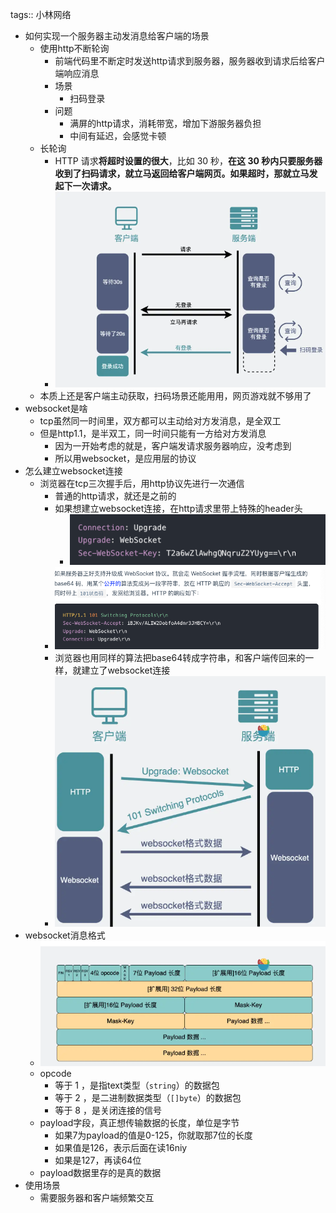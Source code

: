 tags:: 小林网络

- 如何实现一个服务器主动发消息给客户端的场景
	- 使用http不断轮询
		- 前端代码里不断定时发送http请求到服务器，服务器收到请求后给客户端响应消息
		- 场景
			- 扫码登录
		- 问题
			- 满屏的http请求，消耗带宽，增加下游服务器负担
			- 中间有延迟，会感觉卡顿
	- 长轮询
		- HTTP 请求**将超时设置的很大**，比如 30 秒，**在这 30 秒内只要服务器收到了扫码请求，就立马返回给客户端网页。如果超时，那就立马发起下一次请求。**
		- ![image.png](../assets/image_1708872772526_0.png)
	- 本质上还是客户端主动获取，扫码场景还能用用，网页游戏就不够用了
- websocket是啥
	- tcp虽然同一时间里，双方都可以主动给对方发消息，是全双工
	- 但是http1.1，是半双工，同一时间只能有一方给对方发消息
		- 因为一开始考虑的就是，客户端发请求服务器响应，没考虑到
		- 所以用websocket，是应用层的协议
- 怎么建立websocket连接
	- 浏览器在tcp三次握手后，用http协议先进行一次通信
		- 普通的http请求，就还是之前的
		- 如果想建立websocket连接，在http请求里带上特殊的header头
			- ![image.png](../assets/image_1708873086748_0.png)
		- ![image.png](../assets/image_1708873107986_0.png)
		- 浏览器也用同样的算法把base64转成字符串，和客户端传回来的一样，就建立了websocket连接
		- ![image.png](../assets/image_1708873172714_0.png)
- websocket消息格式
	- ![image.png](../assets/image_1708873210982_0.png)
	- opcode
		- 等于 1 ，是指text类型（`string`）的数据包
		- 等于 2 ，是二进制数据类型（`[]byte`）的数据包
		- 等于 8 ，是关闭连接的信号
	- payload字段，真正想传输数据的长度，单位是字节
		- 如果7为payload的值是0-125，你就取那7位的长度
		- 如果值是126，表示后面在读16niy
		- 如果是127，再读64位
	- payload数据里存的是真的数据
- 使用场景
	- 需要服务器和客户端频繁交互